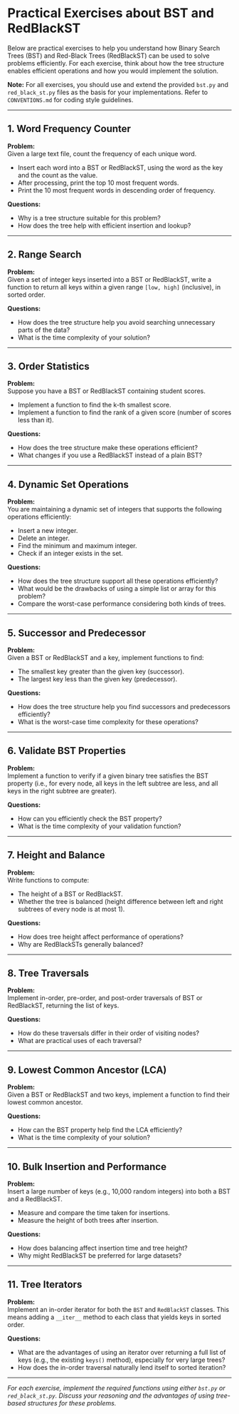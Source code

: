 # Practical Exercises about BST and RedBlackST

Below are practical exercises to help you understand how Binary Search Trees (BST) and Red-Black Trees (RedBlackST) can be used to solve problems efficiently. For each exercise, think about how the tree structure enables efficient operations and how you would implement the solution.

**Note:** For all exercises, you should use and extend the provided `bst.py` and `red_black_st.py` files as the basis for your implementations. Refer to `CONVENTIONS.md` for coding style guidelines.

---

## 1. Word Frequency Counter

**Problem:**  
Given a large text file, count the frequency of each unique word.  
- Insert each word into a BST or RedBlackST, using the word as the key and the count as the value.
- After processing, print the top 10 most frequent words.
- Print the 10 most frequent words in descending order of frequency.

**Questions:**  
- Why is a tree structure suitable for this problem?
- How does the tree help with efficient insertion and lookup?

---

## 2. Range Search

**Problem:**  
Given a set of integer keys inserted into a BST or RedBlackST, write a function to return all keys within a given range `[low, high]` (inclusive), in sorted order.

**Questions:**  
- How does the tree structure help you avoid searching unnecessary parts of the data?
- What is the time complexity of your solution?

---

## 3. Order Statistics

**Problem:**  
Suppose you have a BST or RedBlackST containing student scores.  
- Implement a function to find the k-th smallest score.
- Implement a function to find the rank of a given score (number of scores less than it).

**Questions:**  
- How does the tree structure make these operations efficient?
- What changes if you use a RedBlackST instead of a plain BST?

---

## 4. Dynamic Set Operations

**Problem:**  
You are maintaining a dynamic set of integers that supports the following operations efficiently:
- Insert a new integer.
- Delete an integer.
- Find the minimum and maximum integer.
- Check if an integer exists in the set.

**Questions:**  
- How does the tree structure support all these operations efficiently?
- What would be the drawbacks of using a simple list or array for this problem?
- Compare the worst-case performance considering both kinds of trees.

---

## 5. Successor and Predecessor

**Problem:**  
Given a BST or RedBlackST and a key, implement functions to find:
- The smallest key greater than the given key (successor).
- The largest key less than the given key (predecessor).

**Questions:**  
- How does the tree structure help you find successors and predecessors efficiently?
- What is the worst-case time complexity for these operations?

---

## 6. Validate BST Properties

**Problem:**  
Implement a function to verify if a given binary tree satisfies the BST property (i.e., for every node, all keys in the left subtree are less, and all keys in the right subtree are greater).

**Questions:**  
- How can you efficiently check the BST property?
- What is the time complexity of your validation function?

---

## 7. Height and Balance

**Problem:**  
Write functions to compute:
- The height of a BST or RedBlackST.
- Whether the tree is balanced (height difference between left and right subtrees of every node is at most 1).

**Questions:**  
- How does tree height affect performance of operations?
- Why are RedBlackSTs generally balanced?

---

## 8. Tree Traversals

**Problem:**  
Implement in-order, pre-order, and post-order traversals of BST or RedBlackST, returning the list of keys.

**Questions:**  
- How do these traversals differ in their order of visiting nodes?
- What are practical uses of each traversal?

---

## 9. Lowest Common Ancestor (LCA)

**Problem:**  
Given a BST or RedBlackST and two keys, implement a function to find their lowest common ancestor.

**Questions:**  
- How can the BST property help find the LCA efficiently?
- What is the time complexity of your solution?

---

## 10. Bulk Insertion and Performance

**Problem:**  
Insert a large number of keys (e.g., 10,000 random integers) into both a BST and a RedBlackST.  
- Measure and compare the time taken for insertions.
- Measure the height of both trees after insertion.

**Questions:**  
- How does balancing affect insertion time and tree height?
- Why might RedBlackST be preferred for large datasets?

---

## 11. Tree Iterators

**Problem:**  
Implement an in-order iterator for both the `BST` and `RedBlackST` classes. This means adding a `__iter__` method to each class that yields keys in sorted order.

**Questions:**  
- What are the advantages of using an iterator over returning a full list of keys (e.g., the existing `keys()` method), especially for very large trees?
- How does the in-order traversal naturally lend itself to sorted iteration?

---

*For each exercise, implement the required functions using either `bst.py` or `red_black_st.py`. Discuss your reasoning and the advantages of using tree-based structures for these problems.*
